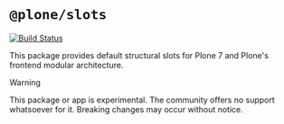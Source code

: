 # `@plone/slots`

[![Build Status](https://app.readthedocs.org/projects/plone-slots/badge/?version=latest)](https://plone-slots.readthedocs.io/latest/)

This package provides default structural slots for Plone 7 and Plone's frontend modular architecture.

> [!WARNING]
> This package or app is experimental.
> The community offers no support whatsoever for it.
> Breaking changes may occur without notice.
